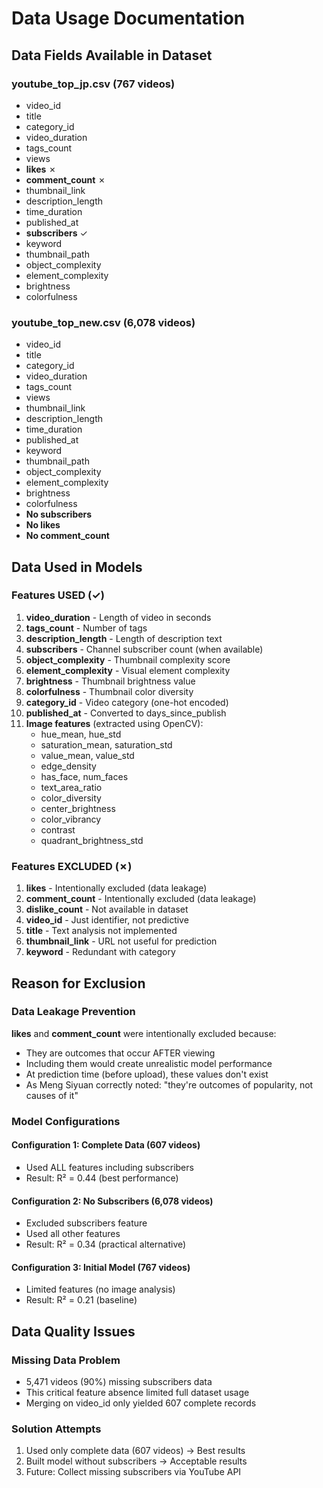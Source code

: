 # Data Usage Documentation

## Data Fields Available in Dataset

### youtube_top_jp.csv (767 videos)
- video_id
- title
- category_id
- video_duration
- tags_count
- views
- **likes** ✗
- **comment_count** ✗
- thumbnail_link
- description_length
- time_duration
- published_at
- **subscribers** ✓
- keyword
- thumbnail_path
- object_complexity
- element_complexity
- brightness
- colorfulness

### youtube_top_new.csv (6,078 videos)
- video_id
- title
- category_id
- video_duration
- tags_count
- views
- thumbnail_link
- description_length
- time_duration
- published_at
- keyword
- thumbnail_path
- object_complexity
- element_complexity
- brightness
- colorfulness
- **No subscribers**
- **No likes**
- **No comment_count**

## Data Used in Models

### Features USED (✓)
1. **video_duration** - Length of video in seconds
2. **tags_count** - Number of tags
3. **description_length** - Length of description text
4. **subscribers** - Channel subscriber count (when available)
5. **object_complexity** - Thumbnail complexity score
6. **element_complexity** - Visual element complexity
7. **brightness** - Thumbnail brightness value
8. **colorfulness** - Thumbnail color diversity
9. **category_id** - Video category (one-hot encoded)
10. **published_at** - Converted to days_since_publish
11. **Image features** (extracted using OpenCV):
    - hue_mean, hue_std
    - saturation_mean, saturation_std
    - value_mean, value_std
    - edge_density
    - has_face, num_faces
    - text_area_ratio
    - color_diversity
    - center_brightness
    - color_vibrancy
    - contrast
    - quadrant_brightness_std

### Features EXCLUDED (✗)
1. **likes** - Intentionally excluded (data leakage)
2. **comment_count** - Intentionally excluded (data leakage)
3. **dislike_count** - Not available in dataset
4. **video_id** - Just identifier, not predictive
5. **title** - Text analysis not implemented
6. **thumbnail_link** - URL not useful for prediction
7. **keyword** - Redundant with category

## Reason for Exclusion

### Data Leakage Prevention
**likes** and **comment_count** were intentionally excluded because:
- They are outcomes that occur AFTER viewing
- Including them would create unrealistic model performance
- At prediction time (before upload), these values don't exist
- As Meng Siyuan correctly noted: "they're outcomes of popularity, not causes of it"

### Model Configurations

#### Configuration 1: Complete Data (607 videos)
- Used ALL features including subscribers
- Result: R² = 0.44 (best performance)

#### Configuration 2: No Subscribers (6,078 videos)
- Excluded subscribers feature
- Used all other features
- Result: R² = 0.34 (practical alternative)

#### Configuration 3: Initial Model (767 videos)
- Limited features (no image analysis)
- Result: R² = 0.21 (baseline)

## Data Quality Issues

### Missing Data Problem
- 5,471 videos (90%) missing subscribers data
- This critical feature absence limited full dataset usage
- Merging on video_id only yielded 607 complete records

### Solution Attempts
1. Used only complete data (607 videos) → Best results
2. Built model without subscribers → Acceptable results
3. Future: Collect missing subscribers via YouTube API
